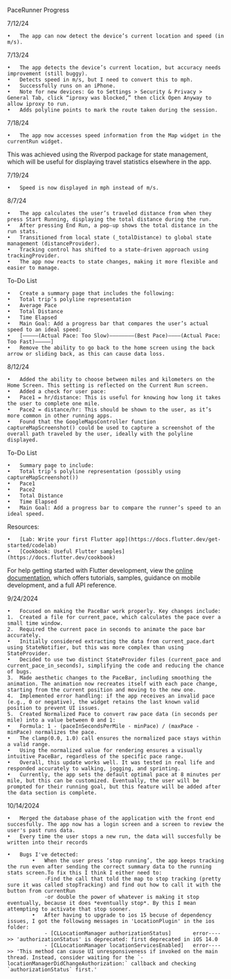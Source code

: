 PaceRunner Progress

7/12/24

	•	The app can now detect the device’s current location and speed (in m/s).

7/13/24

	•	The app detects the device’s current location, but accuracy needs improvement (still buggy).
	•	Detects speed in m/s, but I need to convert this to mph.
	•	Successfully runs on an iPhone.
	•	Note for new devices: Go to Settings > Security & Privacy > General Tab, click “iproxy was blocked,” then click Open Anyway to allow iproxy to run.
	•	Adds polyline points to mark the route taken during the session.

7/18/24

	•	The app now accesses speed information from the Map widget in the currentRun widget.
This was achieved using the Riverpod package for state management, which will be useful for displaying travel statistics elsewhere in the app.

7/19/24

	•	Speed is now displayed in mph instead of m/s.

8/7/24

	•	The app calculates the user’s traveled distance from when they press Start Running, displaying the total distance during the run.
	•	After pressing End Run, a pop-up shows the total distance in the run stats.
	•	Transitioned from local state (_totalDistance) to global state management (distanceProvider).
	•	Tracking control has shifted to a state-driven approach using trackingProvider.
	•	The app now reacts to state changes, making it more flexible and easier to manage.

To-Do List

	•	Create a summary page that includes the following:
	•	Total trip’s polyline representation
	•	Average Pace
	•	Total Distance
	•	Time Elapsed
	•	Main Goal: Add a progress bar that compares the user’s actual speed to an ideal speed:
	•	[—————(Actual Pace: Too Slow)————————(Best Pace)————(Actual Pace: Too Fast)—————]
	•	Remove the ability to go back to the home screen using the back arrow or sliding back, as this can cause data loss.

8/12/24

	•	Added the ability to choose between miles and kilometers on the Home Screen. This setting is reflected on the Current Run screen.
	•	Added a check for user pace:
	•	Pace1 = hr/distance: This is useful for knowing how long it takes the user to complete one mile.
	•	Pace2 = distance/hr: This should be shown to the user, as it’s more common in other running apps.
	•	Found that the GoogleMapsController function captureMapScreenshot() could be used to capture a screenshot of the overall path traveled by the user, ideally with the polyline displayed.

To-Do List

	•	Summary page to include:
	•	Total trip’s polyline representation (possibly using captureMapScreenshot())
	•	Pace1
	•	Pace2
	•	Total Distance
	•	Time Elapsed
	•	Main Goal: Add a progress bar to compare the runner’s speed to an ideal speed.

Resources:

	•	[Lab: Write your first Flutter app](https://docs.flutter.dev/get-started/codelab)
	•	[Cookbook: Useful Flutter samples](https://docs.flutter.dev/cookbook)

For help getting started with Flutter development, view the [online documentation](https://docs.flutter.dev/), which offers tutorials, samples, guidance on mobile development, and a full API reference.


9/24/2024

	•	Focused on making the PaceBar work properly. Key changes include:
	1.	Created a file for current_pace, which calculates the pace over a small time window.
	2.	Required the current pace in seconds to animate the pace bar accurately.
	•	Initially considered extracting the data from current_pace.dart using StateNotifier, but this was more complex than using StateProvider.
	•	Decided to use two distinct StateProvider files (current_pace and current_pace_in_seconds), simplifying the code and reducing the chance of bugs.
	3.	Made aesthetic changes to the PaceBar, including smoothing the animation. The animation now recreates itself with each pace change, starting from the current position and moving to the new one.
	4.	Implemented error handling: if the app receives an invalid pace (e.g., 0 or negative), the widget retains the last known valid position to prevent UI issues.
	5.	Created Normalized Pace to convert raw pace data (in seconds per mile) into a value between 0 and 1:
	•	Formula: 1 - (paceInSecondsPerMile - minPace) / (maxPace - minPace) normalizes the pace.
	•	The clamp(0.0, 1.0) call ensures the normalized pace stays within a valid range.
	•	Using the normalized value for rendering ensures a visually intuitive PaceBar, regardless of the specific pace range.
	•	Overall, this update works well. It was tested in real life and responded accurately to walking, jogging, and sprinting.
	•	Currently, the app sets the default optimal pace at 8 minutes per mile, but this can be customized. Eventually, the user will be prompted for their running goal, but this feature will be added after the data section is complete.



10/14/2024

	•	Merged the database phase of the application with the front end succesfully. The app now has a login screen and a screen to review the user's past runs data.
	•	Every time the user stops a new run, the data will succesfully be written into their records

	•	Bugs I've detected:
			•	When the user press ‘stop running’, the app keeps tracking the run even after sending the correct summary data to the running stats screen.To fix this I think I either need to:
				-Find the call that told the map to stop tracking (pretty sure it was called stopTracking) and find out how to call it with the button from currentRun
				-or double the power of whatever is making it stop eventually, because it does *eventually stop*. By this I mean attempting to activate that stop sooner.
			•	After having to upgrade to ios 15 becuse of dependency issues, I got the following messages in 'LocationPlugin' in the ios folder:
				- [CLLocationManager authorizationStatus] 		error---->>	'authorizationStatus' is deprecated: first deprecated in iOS 14.0
				- [CLLocationManager locationServicesEnabled]	error---->> 'This method can cause UI unresponsiveness if invoked on the main thread. Instead, consider waiting for the `-locationManagerDidChangeAuthorization:` callback and checking `authorizationStatus` first.'
